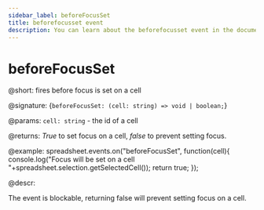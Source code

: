 ```yaml
---
sidebar_label: beforeFocusSet
title: beforefocusset event
description: You can learn about the beforefocusset event in the documentation of the DHTMLX JavaScript Spreadsheet library. Browse developer guides and API reference, try out code examples and live demos, and download a free 30-day evaluation version of DHTMLX Spreadsheet.
---
```


# beforeFocusSet

@short: fires before focus is set on a cell

@signature: {`beforeFocusSet: (cell: string) => void | boolean;`}

@params:
`cell: string` - the id of a cell

@returns:
*True* to set focus on a cell, *false* to prevent setting focus.

@example:
spreadsheet.events.on("beforeFocusSet", function(cell){
  console.log("Focus will be set on a cell "+spreadsheet.selection.getSelectedCell());
  return true;
});

@descr:

The event is blockable, returning false will prevent setting focus on a cell.

